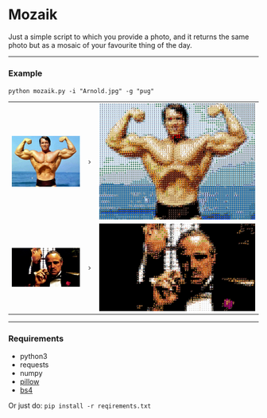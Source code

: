 # Mozaik

Just a simple script to which you provide a photo, and it returns the same photo but as a mosaic of your favourite thing of the day.

------

### Example
`python mozaik.py -i "Arnold.jpg" -g "pug"`

<!-- 

<img src="original_images/Arnold2.jpg" alt="Arnold" width=40% align='left'/> 
<img src="example_images/right_arrow.svg" alt="ra" width=5% align='center'/> 
<img src="example_images/Arnold2_mozaikd.jpg" alt="Arnold_mozaik" width=55% align='right'/> 


<img src="original_images/Godfather.jpg" alt="Arnold" width=40% align='left'/> 
<img src="example_images/right_arrow.svg" alt="ra" width=5% align='center'/>  
<img src="example_images/Godfather_mozaikd.jpg" alt="Arnold_mozaik" width=55% align='right'/> 
 -->



<table>
<!-- <caption>2x2 images in a table</caption> -->
<colgroup>
<col width="30%" />
<col width="5%" />
<col width="65%" />
</colgroup>
<tbody>
<tr class="Input">
<td align="center"><img src="original_images/Arnold2.jpg" alt="" /></td>
<td align="center"><img src="example_images/r.png" alt="" /></td>
<td align="center"><img src="example_images/Arnold2_mozaikd.jpg" alt="" /></td>
</tr>
<tr class="Output">
<td align="center"><img src="original_images/Godfather.jpg" alt=""  /></td>
<td align="center"><img src="example_images/r.png" alt="" /></td>
<td align="center"><img src="example_images/Godfather_mozaikd.jpg" alt=""  /></td>
</tr>
</tbody>
</table>



------

### Requirements
- python3
- requests
- numpy
- [pillow](https://pillow.readthedocs.io/en/latest/)
- [bs4](https://www.crummy.com/software/BeautifulSoup/bs4/doc/)

Or just do:
`pip install -r reqirements.txt`